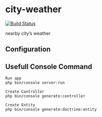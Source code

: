 # city-weather
[![Build Status](https://travis-ci.org/harryandriyan/city-weather.svg?branch=master)](https://travis-ci.org/harryandriyan/city-weather)  

nearby city’s weather

## Configuration


## Usefull Console Command
```
Run app
php bin/console server:run

Create Controller
php bin/console generate:controller

Create Entity
php bin/console generate:doctrine:entity
```
